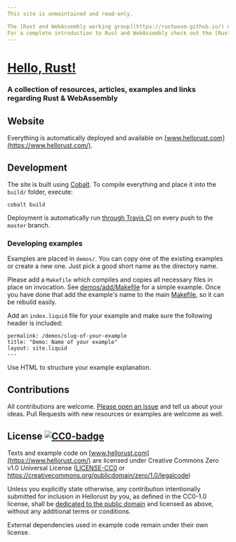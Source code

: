 ```yaml
---
This site is unmaintained and read-only.

The [Rust and WebAssembly working group](https://rustwasm.github.io/) now provides a lot of tooling, documentation, tutorials and other material.
For a complete introduction to Rust and WebAssembly check out the [Rust 🦀 and WebAssembly 🕸 book](https://rustwasm.github.io/book/).
---
```



# [Hello, Rust!](https://www.hellorust.com/)

### A collection of resources, articles, examples and links regarding Rust & WebAssembly

## Website

Everything is automatically deployed and available on [www.hellorust.com](https://www.hellorust.com/).

## Development

The site is built using [Cobalt](https://github.com/cobalt-org/cobalt.rs).
To compile everything and place it into the `build/` folder, execute:

```
cobalt build
```

Deployment is automatically run [through Travis CI](https://travis-ci.org/badboy/hellorust) on every push to the `master` branch.

### Developing examples

Examples are placed in `demos/`. You can copy one of the existing examples or create a new one.
Just pick a good short name as the directory name.

Please add a `Makefile` which compiles and copies all necessary files in place on invocation.
See [demos/add/Makefile](demos/add/Makefile) for a simple example.
Once you have done that add the example's name to the main [Makefile](Makefile), so it can be rebuild easily.

Add an `index.liquid` file for your example and make sure the following header is included:

```
permalink: /demos/slug-of-your-example
title: "Demo: Name of your example"
layout: site.liquid
---
```

Use HTML to structure your example explanation.

## Contributions

All contributions are welcome.
[Please open an issue](https://github.com/badboy/hellorust/issues/new) and tell us about your ideas.
Pull Requests with new resources or examples are welcome as well.

## License [![CC0-badge]][CC0-deed]

Texts and example code on [www.hellorust.com](https://www.hellorust.com/) are licensed under Creative Commons Zero v1.0 Universal License
([LICENSE-CC0](LICENSE-CC0) or https://creativecommons.org/publicdomain/zero/1.0/legalcode)

Unless you explicitly state otherwise, any contribution intentionally submitted
for inclusion in Hellorust by you, as defined in the CC0-1.0 license, shall be
[dedicated to the public domain][CC0-deed] and licensed as above, without any additional
terms or conditions.

External dependencies used in example code remain under their own license.

[CC0-deed]: https://creativecommons.org/publicdomain/zero/1.0/deed.en
[CC0-badge]: https://mirrors.creativecommons.org/presskit/buttons/80x15/svg/cc-zero.svg
